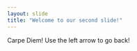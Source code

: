 ```yaml
---
layout: slide
title: "Welcome to our second slide!"
---
```

Carpe Diem!
Use the left arrow to go back!
